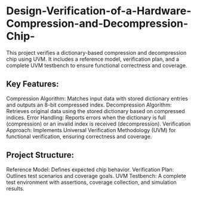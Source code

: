 # Design-Verification-of-a-Hardware-Compression-and-Decompression-Chip-
This project verifies a dictionary-based compression and decompression chip using UVM. It includes a reference model, verification plan, and a complete UVM testbench to ensure functional correctness and coverage.
## Key Features:
Compression Algorithm: Matches input data with stored dictionary entries and outputs an 8-bit compressed index.
Decompression Algorithm: Retrieves original data using the stored dictionary based on compressed indices.
Error Handling: Reports errors when the dictionary is full (compression) or an invalid index is received (decompression).
Verification Approach: Implements Universal Verification Methodology (UVM) for functional verification, ensuring correctness and coverage.
## Project Structure:
Reference Model: Defines expected chip behavior.
Verification Plan: Outlines test scenarios and coverage goals.
UVM Testbench: A complete test environment with assertions, coverage collection, and simulation results.
